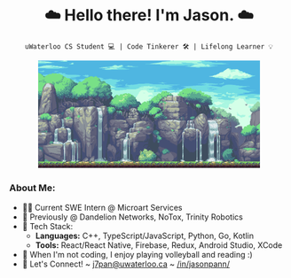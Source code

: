 <h1 align="center"> ☁️ Hello there! I'm Jason. ☁️ </h1>
 
<div align="center">

`uWaterloo CS Student 💻 | Code Tinkerer 🛠 | Lifelong Learner 💡`

<img src="./waterfall.gif" alt="waterfall-pixelart-bg" width="400px"/>
</div>

<h3 align="left"> <b> About Me:</b> </h3>

- 👨‍💻 Current SWE Intern @ Microart Services
- 🌼 Previously @ Dandelion Networks, NoTox, Trinity Robotics
- 🥞 Tech Stack:
  - **Languages:** C++, TypeScript/JavaScript, Python, Go, Kotlin
  - **Tools:** React/React Native, Firebase, Redux, Android Studio, XCode
- 🌱 When I'm not coding, I enjoy playing volleyball and reading :)
- 🚀 Let's Connect! ~ <j7pan@uwaterloo.ca> ~ [/in/jasonpann/](https://www.linkedin.com/in/jasonpann)
